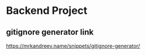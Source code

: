 # Backend Project

## gitignore generator link

https://mrkandreev.name/snippets/gitignore-generator/